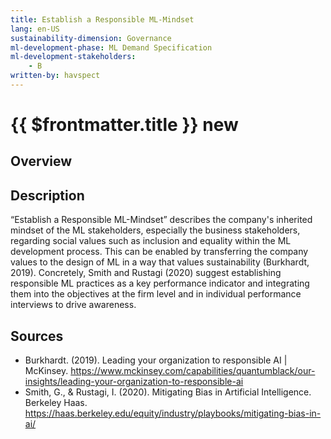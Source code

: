 ```yaml
---
title: Establish a Responsible ML-Mindset
lang: en-US
sustainability-dimension: Governance
ml-development-phase: ML Demand Specification
ml-development-stakeholders: 
    - B
written-by: havspect
---
```


<script setup>
import DPOverview from '../../components/DPOverview.vue'
</script>


# {{ $frontmatter.title }} <Badge type="tip">new</Badge>

## Overview
<DPOverview />

## Description
“Establish a Responsible ML-Mindset” describes the company's inherited mindset of the ML stakeholders, especially the business stakeholders, regarding social values such as inclusion and equality within the ML development process. This can be enabled by transferring the company values to the design of ML in a way that values sustainability (Burkhardt, 2019). Concretely, Smith and Rustagi (2020) suggest establishing responsible ML practices as a key performance indicator and integrating them into the objectives at the firm level and in individual performance interviews to drive awareness.

## Sources 
- Burkhardt. (2019). Leading your organization to responsible AI | McKinsey. https://www.mckinsey.com/capabilities/quantumblack/our-insights/leading-your-organization-to-responsible-ai
- Smith, G., & Rustagi, I. (2020). Mitigating Bias in Artificial Intelligence. Berkeley Haas. https://haas.berkeley.edu/equity/industry/playbooks/mitigating-bias-in-ai/
